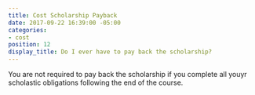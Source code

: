 ```yaml
---
title: Cost Scholarship Payback
date: 2017-09-22 16:39:00 -05:00
categories:
- cost
position: 12
display_title: Do I ever have to pay back the scholarship?
---
```


You are not required to pay back the scholarship if you complete all youyr scholastic obligations following the end of the course.